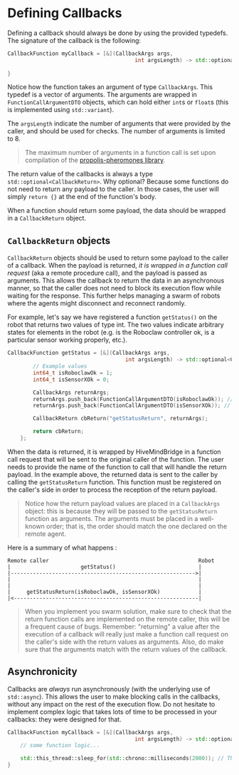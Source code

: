 # Defining Callbacks

Defining a callback should always be done by using the provided typedefs. The signature of the callback is the following:

```cpp
CallbackFunction myCallback = [&](CallbackArgs args,
                                        int argsLength) -> std::optional<CallbackReturn> {
    
}
```

Notice how the function takes an argument of type `CallbackArgs`. This typedef is a vector of arguments. The arguments are wrapped in `FunctionCallArgumentDTO` objects, which can hold either `int`s or `float`s (this is implemented using `std::variant`).

The `argsLength` indicate the number of arguments that were provided by the caller, and should be used for checks. The number of arguments is limited to 8.

> The maximum number of arguments in a function call is set upon compilation of the [propolis-pheromones library](https://github.com/SwarmUS/Propolis/blob/master/src/pheromones/DefaultPheromonesOptions.cmake).

The return value of the callbacks is always a type `std::optional<CallbackReturn>`. Why optional? Because some functions do not need to return any payload to the caller. In those cases, the user will simply `return {}` at the end of the function's body.

When a function should return some payload, the data should be wrapped in a `CallbackReturn` object.

## `CallbackReturn` objects

`CallbackReturn` objects should be used to return some payload to the caller of a callback. When the payload is returned, _it is wrapped in a function call request_ (aka a remote procedure call), and the payload is passed as arguments. This allows the callback to return the data in an asynchronous manner, so that the caller does not need to block its execution flow while waiting for the response. This further helps managing a swarm of robots where the agents might disconnect and reconnect randomly.

For example, let's say we have registered a function `getStatus()` on the robot that returns two values of type int. The two values indicate arbitrary states for elements in the robot (e.g. is the Roboclaw controller ok, is a particular sensor working properly, etc.).

```cpp
CallbackFunction getStatus = [&](CallbackArgs args,
                                     int argsLength) -> std::optional<CallbackReturn> {
        // Example values
        int64_t isRoboclawOk = 1;
        int64_t isSensorXOk = 0;

        CallbackArgs returnArgs;
        returnArgs.push_back(FunctionCallArgumentDTO(isRoboclawOk)); // argument [0]
        returnArgs.push_back(FunctionCallArgumentDTO(isSensorXOk)); // argument [1]

        CallbackReturn cbReturn("getStatusReturn", returnArgs);

        return cbReturn;
    };
```

When the data is returned, it is wrapped by HiveMindBridge in a function call request that will be sent to the original caller of the function. The user needs to provide the name of the function to call that will handle the return payload. In the example above, the returned data is sent to the caller by calling the `getStatusReturn` function. This function must be registered on the caller's side in order to process the reception of the return payload.

> Notice how the return payload values are placed in a `CallbackArgs` object: this is because they will be passed to the `getStatusReturn` function as arguments. The arguments must be placed in a well-known order; that is, the order should match the one declared on the remote agent.

Here is a summary of what happens :

```
Remote caller                                               Robot
|                      getStatus()                          |
|---------------------------------------------------------->|
|                                                           |
|                                                           |
|     getStatusReturn(isRoboclawOk, isSensorXOk)            |
|<----------------------------------------------------------|

```

> When you implement you swarm solution, make sure to check that the return function calls are implemented on the remote caller, this will be a frequent cause of bugs. Remember: "returning" a value after the execution of a callback will really just make a function call request on the caller's side with the return values as arguments. Also, do make sure that the arguments match with the return values of the callback.

## Asynchronicity

Callbacks are _always_ run asynchronously (with the underlying use of `std::async`). This allows the user to make blocking calls in the callbacks, without any impact on the rest of the execution flow. Do not hesitate to implement complex logic that takes lots of time to be processed in your callbacks: they were designed for that.

```cpp
CallbackFunction myCallback = [&](CallbackArgs args,
                                        int argsLength) -> std::optional<CallbackReturn> {
    // some function logic...

    std::this_thread::sleep_for(std::chrono::milliseconds(2000)); // This is perfectly fine, even in a callback!
}
```